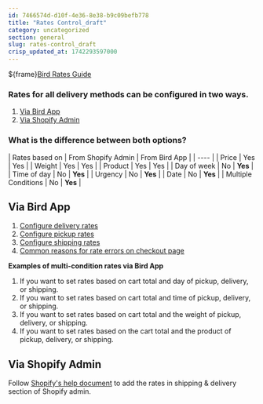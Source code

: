 ```yaml
---
id: 7466574d-d10f-4e36-8e38-b9c09befb778
title: "Rates Control_draft"
category: uncategorized
section: general
slug: rates-control_draft
crisp_updated_at: 1742293597000
---
```


${frame}[Bird Rates Guide](https://www.loom.com/embed/0e0c0b29163840cbb2211a55ae76e487?sid=9d1ee5b3-502e-4ba6-93c4-d91f53d1f9be)

### Rates for all delivery methods can be configured in two ways.

1. [Via Bird App](#2-via-bird-app)
2. [Via Shopify Admin](#2-via-shopify-admin)

### What is the difference between both options?

| Rates based on | From Shopify Admin | From Bird App |
| ---- |
| Price | Yes | Yes |
| Weight | Yes | Yes |
| Product | Yes | Yes |
| Day of week | No | **Yes** |
| Time of day | No | **Yes** |
| Urgency | No | **Yes** |
| Date | No | **Yes** |
| Multiple Conditions | No | **Yes** |

## Via Bird App

1. [Configure delivery rates](https://help.birdchime.com/en-us/article/configure-delivery-rates-1xbrder/)
2. [Configure pickup rates](https://help.birdchime.com/en-us/article/configure-pickup-rates-1n7gumb/)
3. [Configure shipping rates](https://help.birdchime.com/en-us/article/configure-shipping-rates-llsy16/)
4. [Common reasons for rate errors on checkout page](/en-us/article/common-reasons-for-rate-errors-on-checkout-page-1iekz2h/)

**Examples of multi-condition rates via Bird App**
1. If you want to set rates based on cart total and day of pickup, delivery, or shipping.
2. If you want to set rates based on cart total and time of pickup, delivery, or shipping.
3. If you want to set rates based on cart total and the weight of pickup, delivery, or shipping.
4. If you want to set rates based on the cart total and the product of pickup, delivery, or shipping.

## Via Shopify Admin

Follow [Shopify's help document](https://help.shopify.com/en/manual/shipping/understanding-shipping/shipping-rates) to add the rates in shipping & delivery section of Shopify admin.
